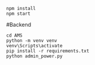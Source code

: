 ```
npm install
npm start
```

#Backend
```
cd AMS
python -m venv venv
venv\Scripts\activate
pip install -r requirements.txt
python admin_power.py
```
